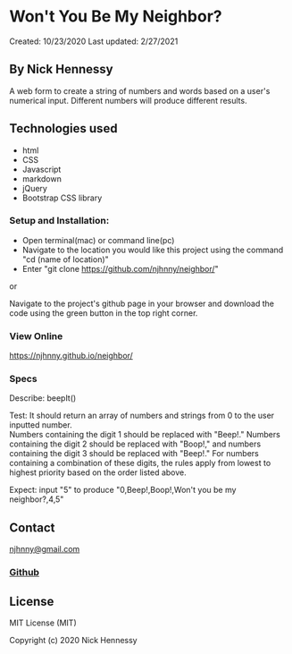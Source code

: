 # Won't You Be My Neighbor?
Created: 10/23/2020 Last updated: 2/27/2021
## By Nick Hennessy
A web form to create a string of numbers and words based on a user's numerical input. Different numbers will produce different results.
## Technologies used
* html
* CSS
* Javascript
* markdown
* jQuery
* Bootstrap CSS library

### Setup and Installation:
* Open terminal(mac) or command line(pc)
* Navigate to the location you would like this project using the command "cd (name of location)"
* Enter "git clone https://github.com/njhnny/neighbor/"

or

Navigate to the project's github page in your browser and download the code using the green button in the top right corner.

### View Online
https://njhnny.github.io/neighbor/

### Specs
Describe: beepIt()  

Test: It should return an array of numbers and strings from 0 to the user inputted number.  
Numbers containing the digit 1 should be replaced with "Beep!." Numbers containing the digit 2 should be replaced with "Boop!," and numbers containing the digit 3 should be replaced with "Beep!." For numbers containing a combination of these digits, the rules apply from lowest to highest priority based on the order listed above.  

Expect: input "5" to produce "0,Beep!,Boop!,Won't you be my neighbor?,4,5"  

## Contact
njhnny@gmail.com
### [Github](https://github.com/njhnny/neighbor)
## License
 
MIT License (MIT)

Copyright (c) 2020 Nick Hennessy